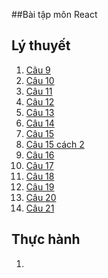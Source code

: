 ##Bài tập môn React
## Lý thuyết
1. [Câu 9](https://codepen.io/Tklet/pen/wvXWeKz)
2. [Câu 10](https://codepen.io/Tklet/pen/qBKNXNZ)
4. [Câu 11](https://codepen.io/Tklet/pen/WNypWRG)
5. [Câu 12](https://codepen.io/Tklet/pen/RwJpObd)
6. [Câu 13](https://codepen.io/Tklet/pen/zYaZXxp)
7. [Câu 14](https://codepen.io/Tklet/pen/QWxvpOG)
8. [Câu 15](https://codepen.io/Tklet/pen/GRGOPjM)
9. [Câu 15 cách 2](https://codepen.io/Tklet/pen/zYajVvq)
10. [Câu 16](https://codepen.io/Tklet/pen/WNyXLog)
11. [Câu 17](https://codepen.io/Tklet/pen/QWxmZpJ)
12. [Câu 18](https://codepen.io/Tklet/pen/LYrgJWy)
13. [Câu 19]()
14. [Câu 20]()
15. [Câu 21]()
##  Thực hành
1. 
